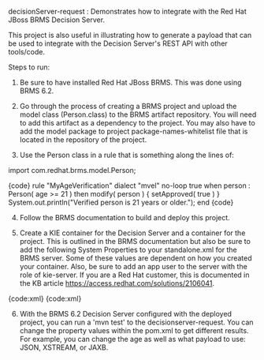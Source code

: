 decisionServer-request : Demonstrates how to integrate with the Red Hat JBoss BRMS Decision Server.

This project is also useful in illustrating how to generate a payload that can be used to integrate with the Decision Server's REST API with other tools/code.

Steps to run:

1.  Be sure to have installed Red Hat JBoss BRMS.  This was done using BRMS 6.2.

2.  Go through the process of creating a BRMS project and upload the model class (Person.class) to the BRMS artifact repository.  You will need to add this artifact as a dependency to the project.  You may also have to add the model package to project package-names-whitelist file that is located in the repository of the project.

3.  Use the Person class in a rule that is something along the lines of:

import com.redhat.brms.model.Person;

{code}
rule "MyAgeVerification"
	dialect "mvel"
	no-loop true
	when
		person : Person( age >= 21 )
	then
		modify( person ) {
				setApproved( true )
		}
		System.out.println("Verified person is 21 years or older.");
end
{code}


4.  Follow the BRMS documentation to build and deploy this project.

5.  Create a KIE container for the Decision Server and a container for the project.  This is outlined in the BRMS documentation but also be sure to add the following System Properties to your standalone.xml for the BRMS server.  Some of these values are dependent on how you created your container.  Also, be sure to add an app user to the server with the role of kie-server.  If you are a Red Hat customer, this is documented in the KB article https://access.redhat.com/solutions/2106041.

{code:xml}
<system-properties>
        <property name="org.kie.server.repo" value="${jboss.server.data.dir}"/>
        <property name="org.kie.example" value="true"/>
        <property name="org.jbpm.designer.perspective" value="ruleflow"/>
        <property name="org.kie.server.user" value="brmsAdmin"></property>
        <property name="org.kie.server.pwd" value="CHANGEME"></property>
        <property name="org.kie.server.location" value="http://localhost:8080/kie-server/services/rest/server"></property>
        <property name="org.kie.server.controller" value="http://localhost:8080/business-central/rest/controller"></property>
        <property name="org.kie.server.controller.user" value="kieServerUser"></property>
        <property name="org.kie.server.controller.pwd" value="CHANGEME"></property>
        <property name="org.jbpm.server.ext.disabled" value="true"></property>
        <property name="org.kie.server.id" value="myKieServer"></property>
    </system-properties>
{code:xml}
    
6.  With the BRMS 6.2 Decision Server configured with the deployed project, you can run a 'mvn test' to the decisionserver-request.  You can change the property values within the pom.xml to get different results.  For example, you can change the age as well as what payload to use:  JSON, XSTREAM, or JAXB.

